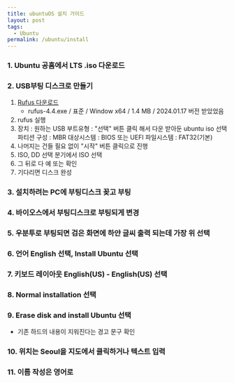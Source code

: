 ```yaml
---
title: ubuntuOS 설치 가이드
layout: post
tags:
  - Ubuntu
permalink: /ubuntu/install
---
```

### 1. Ubuntu 공홈에서 LTS .iso 다운로드
### 2. USB부팅 디스크로 만들기
1. [Rufus 다운로드](https://rufus.ie/ko/)
   - rufus-4.4.exe / 표준 / Window x64 / 1.4 MB / 2024.01.17 버전 받았었음
2. rufus 실행
3. 장치 : 원하는 USB
   부트유형 : "선택" 버튼 클릭 해서 다운 받아둔 ubuntu iso 선택
   파티션 구성 : MBR
   대상시스템 : BIOS 또는 UEFI
   파일시스템 : FAT32(기본)
4. 나머지는 건들 필요 없이 "시작" 버튼 클릭으로 진행
5. ISO, DD 선택 분기에서 ISO 선택
6. 그 뒤로 다 예 또는 확인
7. 기다리면 디스크 완성

### 3. 설치하려는 PC에 부팅디스크 꽂고 부팅
### 4. 바이오스에서 부팅디스크로 부팅되게 변경
### 5. 우분투로 부팅되면 검은 화면에 하얀 글씨 출력 되는데 가장 위 선택
### 6. 언어 English 선택, Install Ubuntu 선택
### 7. 키보드 레이아웃 English(US) - English(US) 선택
### 8. Normal installation 선택
### 9. Erase disk and install Ubuntu 선택
- 기존 하드의 내용이 지워진다는 경고 문구 확인

### 10. 위치는 Seoul을 지도에서 클릭하거나 텍스트 입력
### 11. 이름 작성은 영어로
